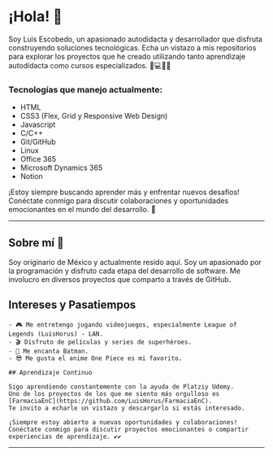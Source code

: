 # ¡Hola! 👋

Soy Luis Escobedo, un apasionado autodidacta y desarrollador que disfruta construyendo soluciones tecnológicas. Echa un vistazo a mis repositorios para explorar los proyectos que he creado utilizando tanto aprendizaje autodidacta como cursos especializados. 💪💻👨‍💻

### Tecnologías que manejo actualmente:

- HTML
- CSS3 (Flex, Grid y Responsive Web Design)
- Javascript
- C/C++
- Git/GitHub
- Linux
- Office 365
- Microsoft Dynamics 365
- Notion

¡Estoy siempre buscando aprender más y enfrentar nuevos desafíos! Conéctate conmigo para discutir colaboraciones y oportunidades emocionantes en el mundo del desarrollo. 🚀

   
   ****************************************************************************************************************************************************
   ## Sobre mí 👋

   Soy originario de México y actualmente resido aquí. Soy un apasionado por la programación y disfruto cada etapa del desarrollo de software.
   Me involucro en diversos proyectos que comparto a través de GitHub.

   ## Intereses y Pasatiempos

    - 🎮 Me entretengo jugando videojuegos, especialmente League of Legends (LuisHorus) - LAN.
    - 🎬 Disfruto de películas y series de superhéroes.
    - 🦇 Me encanta Batman.
    - 😎 Me gusta el anime One Piece es mi favorito.
    
    ## Aprendizaje Continuo
    
    Sigo aprendiendo constantemente con la ayuda de Platziy Udemy. 
    Uno de los proyectos de los que me siento más orgulloso es [FarmaciaEnC](https://github.com/LuisHorus/FarmaciaEnC). 
    Te invito a echarle un vistazo y descargarlo si estás interesado.
    
    ¡Siempre estoy abierto a nuevas oportunidades y colaboraciones! 
    Conéctate conmigo para discutir proyectos emocionantes o compartir experiencias de aprendizaje. ✔✔

    
   
   ****************************************************************************************************************************************************
  
